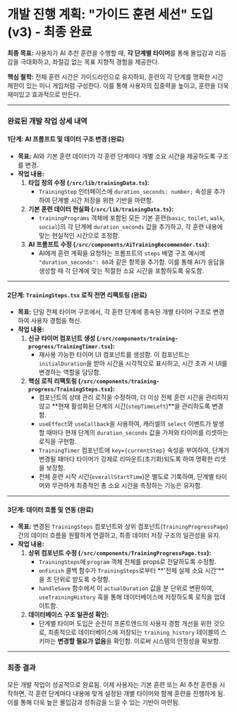 # 개발 진행 계획: "가이드 훈련 세션" 도입 (v3) - 최종 완료

**최종 목표:** 사용자가 AI 추천 훈련을 수행할 때, **각 단계별 타이머**를 통해 몰입감과 리듬감을 극대화하고, 좌절감 없는 목표 지향적 경험을 제공한다.

**핵심 철학:** 전체 훈련 시간은 가이드라인으로 유지하되, 훈련의 각 단계를 명확한 시간 제한이 있는 미니 게임처럼 구성한다. 이를 통해 사용자의 집중력을 높이고, 훈련을 더욱 재미있고 효과적으로 만든다.

---

### **완료된 개발 작업 상세 내역**

#### **1단계: AI 프롬프트 및 데이터 구조 변경 (완료)**

- **목표:** AI와 기본 훈련 데이터가 각 훈련 단계마다 개별 소요 시간을 제공하도록 구조를 변경.
- **작업 내용:**
    1.  **타입 정의 수정 (`/src/lib/trainingData.ts`):**
        - `TrainingStep` 인터페이스에 `duration_seconds: number;` 속성을 추가하여 단계별 시간 저장을 위한 기반을 마련함.
    2.  **기본 훈련 데이터 현실화 (`/src/lib/trainingData.ts`):**
        - `trainingPrograms` 객체에 포함된 모든 기본 훈련(`basic`, `toilet`, `walk`, `social`)의 각 단계에 `duration_seconds` 값을 추가하고, 각 훈련 내용에 맞는 현실적인 시간으로 조정함.
    3.  **AI 프롬프트 수정 (`/src/components/AiTrainingRecommender.tsx`):**
        - AI에게 훈련 계획을 요청하는 프롬프트의 `steps` 배열 구조 예시에 `"duration_seconds": 60`과 같은 항목을 추가함. 이를 통해 AI가 응답을 생성할 때 각 단계에 맞는 적절한 소요 시간을 포함하도록 유도함.

---

#### **2단계: `TrainingSteps.tsx` 로직 전면 리팩토링 (완료)**

- **목표:** 단일 전체 타이머 구조에서, 각 훈련 단계에 종속된 개별 타이머 구조로 변경하여 사용자 경험을 혁신.
- **작업 내용:**
    1.  **신규 타이머 컴포넌트 생성 (`/src/components/training-progress/TrainingTimer.tsx`):**
        - 재사용 가능한 타이머 UI 컴포넌트를 생성함. 이 컴포넌트는 `initialDuration`을 받아 시간을 시각적으로 표시하고, 시간 초과 시 UI를 변경하는 역할을 담당함.
    2.  **핵심 로직 리팩토링 (`/src/components/training-progress/TrainingSteps.tsx`):**
        - 컴포넌트의 상태 관리 로직을 수정하여, 더 이상 전체 훈련 시간을 관리하지 않고 **현재 활성화된 단계의 시간(`stepTimeLeft`)**을 관리하도록 변경함.
        - `useEffect`와 `useCallback`을 사용하여, 캐러셀의 `select` 이벤트가 발생할 때마다 현재 단계의 `duration_seconds` 값을 가져와 타이머를 리셋하는 로직을 구현함.
        - `TrainingTimer` 컴포넌트에 `key={currentStep}` 속성을 부여하여, 단계가 변경될 때마다 타이머가 강제로 리마운트(초기화)되도록 하여 명확한 리셋을 보장함.
        - 전체 훈련 시작 시간(`overallStartTime`)은 별도로 기록하여, 단계별 타이머와 무관하게 최종적인 총 소요 시간을 측정하는 기능은 유지함.

---

#### **3단계: 데이터 흐름 및 연동 (완료)**

- **목표:** 변경된 `TrainingSteps` 컴포넌트와 상위 컴포넌트(`TrainingProgressPage`) 간의 데이터 흐름을 원활하게 연결하고, 최종 데이터 저장 구조의 일관성을 유지.
- **작업 내용:**
    1.  **상위 컴포넌트 수정 (`/src/components/TrainingProgressPage.tsx`):**
        - `TrainingSteps`에 `program` 객체 전체를 props로 전달하도록 수정함.
        - `onFinish` 콜백 함수가 `TrainingSteps`로부터 **'전체 실제 소요 시간'**을 초 단위로 받도록 수정함.
        - `handleSave` 함수에서 이 `actualDuration` 값을 분 단위로 변환하여, `useTrainingHistory` 훅을 통해 데이터베이스에 저장하도록 로직을 업데이트함.
    2.  **데이터베이스 구조 일관성 확인:**
        - 단계별 타이머 도입은 순전히 프론트엔드의 사용자 경험 개선을 위한 것으로, 최종적으로 데이터베이스에 저장되는 `training_history` 테이블의 스키마는 **변경할 필요가 없음**을 확인함. 이로써 시스템의 안정성을 확보함.

---

### **최종 결과**

모든 개발 작업이 성공적으로 완료됨. 이제 사용자는 기본 훈련 또는 AI 추천 훈련을 시작하면, 각 훈련 단계마다 내용에 맞게 설정된 개별 타이머와 함께 훈련을 진행하게 됨. 이를 통해 더욱 높은 몰입감과 성취감을 느낄 수 있는 기반이 마련됨.